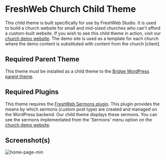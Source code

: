 # FreshWeb Church Child Theme

This child theme is built specifically for use by FreshWeb Studio. It is used to build a church website for small and mid-sized churches who can't afford a custom-built website. 
If you wish to see this child theme in action, visit our [church demo website](http://church.freshwebstudio.com/). The demo site is used as a template for each church where the demo content is substituted with content from the church [client].

## Required Parent Theme

This theme must be installed as a child theme to the [Bridge WordPress parent theme](https://themeforest.net/item/bridge-creative-multipurpose-wordpress-theme/7315054).

## Required Plugins

This theme requires the [FreshWeb Sermons plugin](https://github.com/dfaltermier/freshweb-sermons). This plugin provides the means by which sermons (custom post type) are created and managed on the WordPress backend. Our child theme displays these sermons. You can see the sermons implementated from the 'Sermons' menu option on the [church demo website](http://church.freshwebstudio.com/sermons).

## Screenshot(s)

![home-page-min](https://cloud.githubusercontent.com/assets/3323104/23837081/2f53fe14-0748-11e7-8a0e-ea16a34531f7.jpg)
